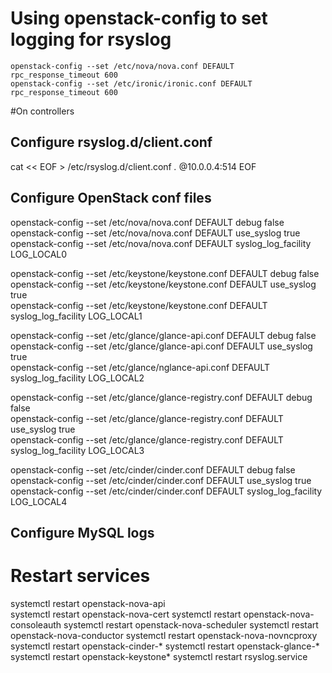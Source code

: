 # Using openstack-config to set logging for rsyslog

`openstack-config --set /etc/nova/nova.conf DEFAULT rpc_response_timeout 600`  
`openstack-config --set /etc/ironic/ironic.conf DEFAULT rpc_response_timeout 600`  

#On controllers

## Configure rsyslog.d/client.conf


cat << EOF > /etc/rsyslog.d/client.conf
*.* @10.0.0.4:514
EOF

## Configure OpenStack conf files

openstack-config --set /etc/nova/nova.conf DEFAULT debug false  
openstack-config --set /etc/nova/nova.conf DEFAULT use_syslog true  
openstack-config --set /etc/nova/nova.conf DEFAULT syslog_log_facility LOG_LOCAL0  

openstack-config --set /etc/keystone/keystone.conf DEFAULT debug false  
openstack-config --set /etc/keystone/keystone.conf DEFAULT use_syslog true  
openstack-config --set /etc/keystone/keystone.conf DEFAULT syslog_log_facility LOG_LOCAL1  

openstack-config --set /etc/glance/glance-api.conf DEFAULT debug false  
openstack-config --set /etc/glance/glance-api.conf DEFAULT use_syslog true  
openstack-config --set /etc/glance/nglance-api.conf DEFAULT syslog_log_facility LOG_LOCAL2  

openstack-config --set /etc/glance/glance-registry.conf DEFAULT debug false  
openstack-config --set /etc/glance/glance-registry.conf DEFAULT use_syslog true  
openstack-config --set /etc/glance/glance-registry.conf DEFAULT syslog_log_facility LOG_LOCAL3  

openstack-config --set /etc/cinder/cinder.conf DEFAULT debug false  
openstack-config --set /etc/cinder/cinder.conf DEFAULT use_syslog true  
openstack-config --set /etc/cinder/cinder.conf DEFAULT syslog_log_facility LOG_LOCAL4  

## Configure MySQL logs

# Restart services
systemctl restart openstack-nova-api  
systemctl restart openstack-nova-cert
systemctl restart openstack-nova-consoleauth
systemctl restart openstack-nova-scheduler
systemctl restart openstack-nova-conductor
systemctl restart openstack-nova-novncproxy  
systemctl restart openstack-cinder-*
systemctl restart openstack-glance-*
systemctl restart openstack-keystone*
systemctl restart rsyslog.service
